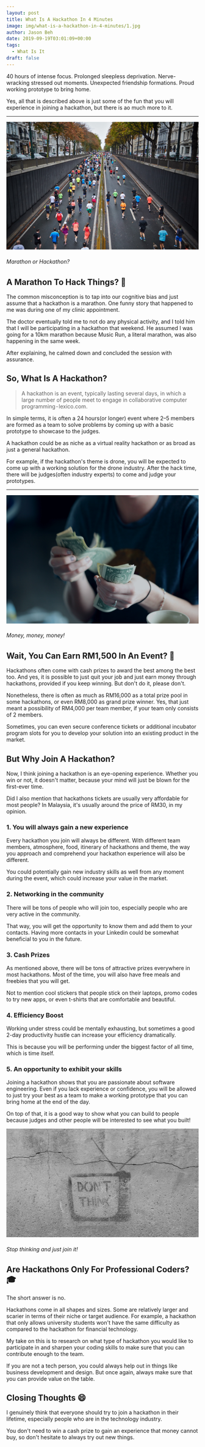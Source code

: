 ```yaml
---
layout: post
title: What Is A Hackathon In 4 Minutes
image: img/what-is-a-hackathon-in-4-minutes/1.jpg
author: Jason Beh
date: 2019-09-19T03:01:09+00:00
tags:
  - What Is It
draft: false
---
```


40 hours of intense focus. Prolonged sleepless deprivation. Nerve-wracking stressed out moments. Unexpected friendship formations. Proud working prototype to bring home.

Yes, all that is described above is just some of the fun that you will experience in joining a hackathon, but there is ao much more to it.

---

![marathon](img/what-is-a-hackathon-in-4-minutes/2.jpg)

###### Marathon or Hackathon?

## A Marathon To Hack Things? 🤔

The common misconception is to tap into our cognitive bias and just assume that a hackathon is a marathon. One funny story that happened to me was during one of my clinic appointment.

The doctor eventually told me to not do any physical activity, and I told him that I will be participating in a hackathon that weekend. He assumed I was going for a 10km marathon because Music Run, a literal marathon, was also happening in the same week.

After explaining, he calmed down and concluded the session with assurance.

## So, What Is A Hackathon?

> A hackathon is an event, typically lasting several days, in which a large number of people meet to engage in collaborative computer programming - lexico.com.

In simple terms, it is often a 24 hours(or longer) event where 2–5 members are formed as a team to solve problems by coming up with a basic prototype to showcase to the judges.

A hackathon could be as niche as a virtual reality hackathon or as broad as just a general hackathon.

For example, if the hackathon's theme is drone, you will be expected to come up with a working solution for the drone industry. After the hack time, there will be judges(often industry experts) to come and judge your prototypes.

---

![money](img/what-is-a-hackathon-in-4-minutes/3.jpg)

###### Money, money, money!

## Wait, You Can Earn RM1,500 In An Event? 🤑

Hackathons often come with cash prizes to award the best among the best too. And yes, it is possible to just quit your job and just earn money through hackathons, provided if you keep winning. But don't do it, please don't.

Nonetheless, there is often as much as RM16,000 as a total prize pool in some hackathons, or even RM8,000 as grand prize winner. Yes, that just meant a possibility of RM4,000 per team member, if your team only consists of 2 members.

Sometimes, you can even secure conference tickets or additional incubator program slots for you to develop your solution into an existing product in the market.

## But Why Join A Hackathon?

Now, I think joining a hackathon is an eye-opening experience. Whether you win or not, it doesn't matter, because your mind will just be blown for the first-ever time.

Did I also mention that hackathons tickets are usually very affordable for most people? In Malaysia, it's usually around the price of RM30, in my opinion.

### 1. You will always gain a new experience

Every hackathon you join will always be different. With different team members, atmosphere, food, itinerary of hackathons and theme, the way you approach and comprehend your hackathon experience will also be different.

You could potentially gain new industry skills as well from any moment during the event, which could increase your value in the market.

### 2. Networking in the community

There will be tons of people who will join too, especially people who are very active in the community.

That way, you will get the opportunity to know them and add them to your contacts. Having more contacts in your Linkedin could be somewhat beneficial to you in the future.

### 3. Cash Prizes

As mentioned above, there will be tons of attractive prizes everywhere in most hackathons. Most of the time, you will also have free meals and freebies that you will get.

Not to mention cool stickers that people stick on their laptops, promo codes to try new apps, or even t-shirts that are comfortable and beautiful.

### 4. Efficiency Boost

Working under stress could be mentally exhausting, but sometimes a good 2-day productivity hustle can increase your efficiency dramatically.

This is because you will be performing under the biggest factor of all time, which is time itself.

### 5. An opportunity to exhibit your skills

Joining a hackathon shows that you are passionate about software engineering. Even if you lack experience or confidence, you will be allowed to just try your best as a team to make a working prototype that you can bring home at the end of the day.

On top of that, it is a good way to show what you can build to people because judges and other people will be interested to see what you built!

![Don't Think](img/what-is-a-hackathon-in-4-minutes/4.jpg)

###### Stop thinking and just join it!

## Are Hackathons Only For Professional Coders? 🎓

The short answer is no.

Hackathons come in all shapes and sizes. Some are relatively larger and scarier in terms of their niche or target audience. For example, a hackathon that only allows university students won't have the same difficulty as compared to the hackathon for financial technology.

My take on this is to research on what type of hackathon you would like to participate in and sharpen your coding skills to make sure that you can contribute enough to the team.

If you are not a tech person, you could always help out in things like business development and design. But once again, always make sure that you can provide value on the table.

## Closing Thoughts 😄

I genuinely think that everyone should try to join a hackathon in their lifetime, especially people who are in the technology industry.

You don't need to win a cash prize to gain an experience that money cannot buy, so don't hesitate to always try out new things.
